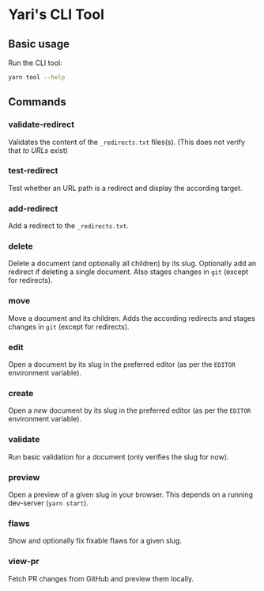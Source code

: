# Yari's CLI Tool

## Basic usage

Run the CLI tool:

```sh
yarn tool --help
```

## Commands

### validate-redirect

Validates the content of the `_redirects.txt` files(s). (This does not verify
that _to URLs_ exist)

### test-redirect

Test whether an URL path is a redirect and display the according target.

### add-redirect

Add a redirect to the `_redirects.txt`.

### delete

Delete a document (and optionally all children) by its slug. Optionally add an
redirect if deleting a single document. Also stages changes in `git` (except for
redirects).

### move

Move a document and its children. Adds the according redirects and stages
changes in `git` (except for redirects).

### edit

Open a document by its slug in the preferred editor (as per the `EDITOR`
environment variable).

### create

Open a _new_ document by its slug in the preferred editor (as per the `EDITOR`
environment variable).

### validate

Run basic validation for a document (only verifies the slug for now).

### preview

Open a preview of a given slug in your browser. This depends on a running
dev-server (`yarn start`).

### flaws

Show and optionally fix fixable flaws for a given slug.

### view-pr

Fetch PR changes from GitHub and preview them locally.
